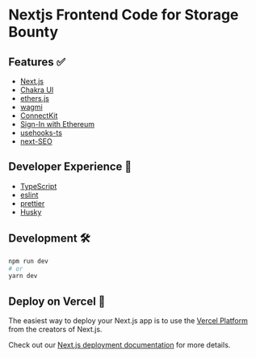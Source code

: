 # Nextjs Frontend Code for Storage Bounty

## Features ✅

- [Next.js](https://nextjs.org/docs)
- [Chakra UI](https://chakra-ui.com/)
- [ethers.js](https://docs.ethers.org/)
- [wagmi](https://wagmi.sh/)
- [ConnectKit](https://docs.family.co/connectkit/)
- [Sign-In with Ethereum](https://www.login.xyz/)
- [usehooks-ts](https://usehooks-ts.com/)
- [next-SEO](https://github.com/garmeeh/next-seo)

## Developer Experience 🧰

- [TypeScript](https://www.typescriptlang.org/)
- [eslint](https://eslint.org/)
- [prettier](https://prettier.io/)
- [Husky](https://typicode.github.io/husky/)

## Development 🛠️

```bash
npm run dev
# or
yarn dev
```

## Deploy on Vercel 🚢

The easiest way to deploy your Next.js app is to use the [Vercel Platform](https://vercel.com/new?utm_medium=nexth&filter=next.js&utm_source=nexth&utm_campaign=nexth-readme) from the creators of Next.js.

Check out our [Next.js deployment documentation](https://nextjs.org/docs/deployment) for more details.
